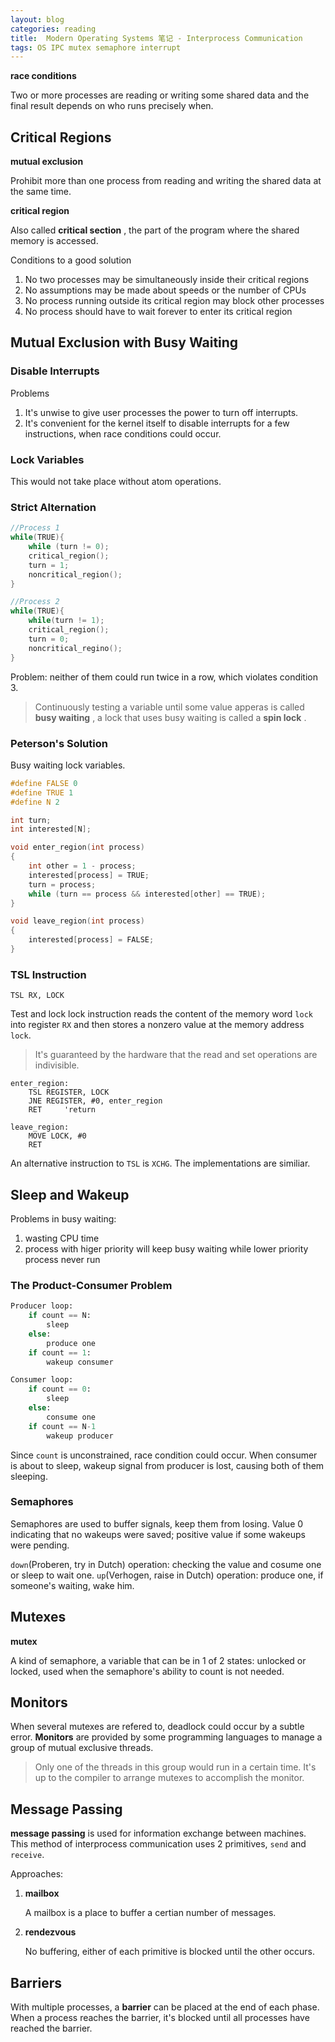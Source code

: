 ```yaml
---
layout: blog
categories: reading
title:  Modern Operating Systems 笔记 - Interprocess Communication
tags: OS IPC mutex semaphore interrupt
---
```


**race conditions**

Two or more processes are reading or writing some shared data and the final result depends on who runs precisely when.

## Critical Regions

**mutual exclusion**

Prohibit more than one process from reading and writing the shared data at the same time.

**critical region**

Also called **critical section** , the part of the program where the shared memory is accessed.

Conditions to a good solution

1. No two processes may be simultaneously inside their critical regions
2. No assumptions may be made about speeds or the number of CPUs
3. No process running outside its critical region may block other processes
4. No process should have to wait forever to enter its critical region

<!--more-->

## Mutual Exclusion with Busy Waiting

### Disable Interrupts

Problems

1. It's unwise to give user processes the power to turn off interrupts.
2. It's convenient for the kernel itself to disable interrupts for a few instructions, when race conditions could occur.

### Lock Variables

This would not take place without atom operations.

### Strict Alternation

```cpp
//Process 1
while(TRUE){
    while (turn != 0);
    critical_region();
    turn = 1;
    noncritical_region();
}

//Process 2
while(TRUE){
    while(turn != 1);
    critical_region();
    turn = 0;
    noncritical_regino();
}
```

Problem: neither of them could run twice in a row, which violates condition 3.

> Continuously testing a variable until some value apperas is called **busy waiting** , a lock that uses busy waiting is called a **spin lock** .

### Peterson's Solution

Busy waiting lock variables.

```cpp
#define FALSE 0
#define TRUE 1
#define N 2

int turn;
int interested[N];

void enter_region(int process)
{
    int other = 1 - process;
    interested[process] = TRUE;
    turn = process;
    while (turn == process && interested[other] == TRUE);
}

void leave_region(int process)
{
    interested[process] = FALSE;
}
```

### TSL Instruction

```
TSL RX, LOCK
```
Test and lock lock instruction reads the content of the memory word `lock` into register `RX` and then stores a nonzero value at the memory address `lock`.

> It's guaranteed by the hardware that the read and set operations are indivisible.

```
enter_region:
    TSL REGISTER, LOCK
    JNE REGISTER, #0, enter_region
    RET     'return

leave_region:
    MOVE LOCK, #0
    RET
```

An alternative instruction to `TSL` is `XCHG`. The implementations are similiar.

## Sleep and Wakeup

Problems in busy waiting:

1. wasting CPU time
2. process with higer priority will keep busy waiting while lower priority process never run

### The Product-Consumer Problem

```python
Producer loop:
    if count == N:
        sleep
    else:
        produce one
    if count == 1:
        wakeup consumer

Consumer loop:
    if count == 0:
        sleep
    else:
        consume one
    if count == N-1
        wakeup producer
```

Since `count` is unconstrained, race condition could occur. When consumer is about to sleep, wakeup signal from producer is lost, causing both of them sleeping.

### Semaphores

Semaphores are used to buffer signals, keep them from losing. Value 0 indicating that no wakeups were saved; positive value if some wakeups were pending.

`down`(Proberen, try in Dutch) operation: checking the value and cosume one or sleep to wait one.
`up`(Verhogen, raise in Dutch) operation: produce one, if someone's waiting, wake him.

## Mutexes

**mutex**

A kind of semaphore, a variable that can be in 1 of 2 states: unlocked or locked, used when the semaphore's ability to count is not needed.

## Monitors

When several mutexes are refered to, deadlock could occur by a subtle error. **Monitors** are provided by some programming languages to manage a group of mutual exclusive threads.

> Only one of the threads in this group would run in a certain time. It's up to the compiler to arrange mutexes to accomplish the monitor.

## Message Passing

**message passing** is used for information exchange between machines. This method of interprocess communication uses 2 primitives, `send` and `receive`.

Approaches:

1. **mailbox**

    A mailbox is a place to buffer a certian number of messages.
2. **rendezvous**

    No buffering, either of each primitive is blocked until the other occurs.

## Barriers

With multiple processes, a **barrier** can be placed at the end of each phase. When a process reaches the barrier, it's blocked until all processes have reached the barrier.


